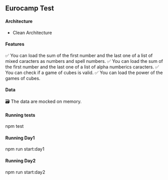 ## Eurocamp Test

#### __Architecture__
* Clean Architecture

#### __Features__
✅  You can load the sum of the first number and the last one of a list of mixed caracters as numbers and spell numbers.
✅  You can load the sum of the first number and the last one of a list of alpha numberics caracters.
✅  You can check if a game of cubes is valid.
✅  You can load the power of the games of cubes.

#### __Data__
🗃️ The data are mocked on memory.

#### __Running tests__
npm test

#### __Running Day1__
npm run start:day1

#### __Running Day2__
npm run start:day2

